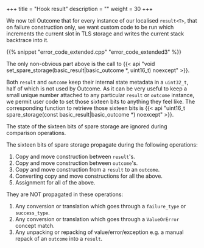 +++
title = "Hook result"
description = ""
weight = 30
+++

We now tell Outcome that for every instance of our localised `result<T>`, that
on failure construction only, we want custom code to be run which increments the current
slot in TLS storage and writes the current stack backtrace into it.

{{% snippet "error_code_extended.cpp" "error_code_extended3" %}}

The only non-obvious part above is the call to {{< api "void set_spare_storage(basic_result|basic_outcome *, uint16_t) noexcept" >}}.

Both `result` and `outcome` keep their internal state metadata in a `uint32_t`,
half of which is not used by Outcome. As it can be very useful to keep a small
unique number attached to any particular `result` or `outcome` instance, we
permit user code to set those sixteen bits to anything they feel like.
The corresponding function to retrieve those sixteen bits is {{< api "uint16_t spare_storage(const basic_result|basic_outcome *) noexcept" >}}.

The state of the sixteen bits of spare storage are ignored during comparison operations.

The sixteen bits of spare storage propagate during the following operations:

1. Copy and move construction between `result`'s.
2. Copy and move construction between `outcome`'s.
3. Copy and move construction from a `result` to an `outcome`.
4. Converting copy and move constructions for all the above.
5. Assignment for all of the above.

They are NOT propagated in these operations:

1. Any conversion or translation which goes through a `failure_type` or `success_type`.
2. Any conversion or translation which goes through a `ValueOrError` concept match.
3. Any unpacking or repacking of value/error/exception e.g. a manual repack of an
`outcome` into a `result`.
